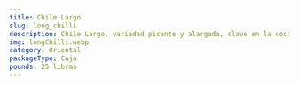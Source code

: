 ```yaml
---
title: Chile Largo
slug: long_chilli
description: Chile Largo, variedad picante y alargada, clave en la cocina asiática para woks, adobos y salsas gourmet. Sabor que combina notas frutales con picante moderado a intenso. Cargado con capsaicina y nutrientes esenciales, es el aliado perfecto para dar carácter a platos salados sin sacrificar calidad.
img: longChilli.webp
category: Oriental
packageType: Caja
pounds: 25 libras
---
```


